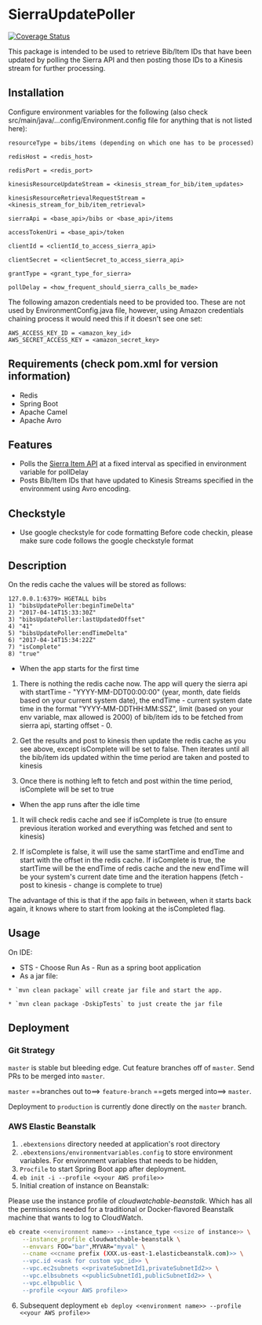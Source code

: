 # SierraUpdatePoller

[![Coverage Status](https://coveralls.io/repos/github/NYPL-discovery/sierraupdatepoller/badge.svg?branch=master)](https://coveralls.io/github/NYPL-discovery/sierraupdatepoller?branch=master)

This package is intended to be used to retrieve Bib/Item IDs that have been updated by polling the Sierra API and then posting those IDs to a Kinesis stream for further processing.

## Installation

Configure environment variables for the following (also check src/main/java/...config/Environment.config file for anything that is not listed here):

```
resourceType = bibs/items (depending on which one has to be processed)

redisHost = <redis_host>

redisPort = <redis_port>

kinesisResourceUpdateStream = <kinesis_stream_for_bib/item_updates>

kinesisResourceRetrievalRequestStream = <kinesis_stream_for_bib/item_retrieval>

sierraApi = <base_api>/bibs or <base_api>/items

accessTokenUri = <base_api>/token

clientId = <clientId_to_access_sierra_api>

clientSecret = <clientSecret_to_access_sierra_api>

grantType = <grant_type_for_sierra>

pollDelay = <how_frequent_should_sierra_calls_be_made>
```

The following amazon credentials need to be provided too. These are not used by EnvironmentConfig.java file, however, using Amazon credentials chaining process it would need this if it doesn't see one set:
```
AWS_ACCESS_KEY_ID = <amazon_key_id>
AWS_SECRET_ACCESS_KEY = <amazon_secret_key>
```

## Requirements (check pom.xml for version information)

* Redis
* Spring Boot
* Apache Camel
* Apache Avro

## Features

* Polls the [Sierra Item API](https://ilsstaff.nypl.org/iii/sierra-api/swagger/index.html#!) at a fixed interval as specified in environment variable for pollDelay
* Posts Bib/Item IDs that have updated to Kinesis Streams specified in the environment using Avro encoding.

## Checkstyle

* Use google checkstyle for code formatting
Before code checkin, please make sure code follows the google checkstyle format

## Description

On the redis cache the values will be stored as follows:

```
127.0.0.1:6379> HGETALL bibs
1) "bibsUpdatePoller:beginTimeDelta"
2) "2017-04-14T15:33:30Z"
3) "bibsUpdatePoller:lastUpdatedOffset"
4) "41"
5) "bibsUpdatePoller:endTimeDelta"
6) "2017-04-14T15:34:22Z"
7) "isComplete"
8) "true"
```

* When the app starts for the first time

1) There is nothing the redis cache now. The app will query the sierra api with startTime - "YYYY-MM-DDT00:00:00" (year, month, date fields based on your current system date), the endTime - current system date time in the format "YYYY-MM-DDTHH:MM:SSZ", limit (based on your env variable, max allowed is 2000) of bib/item ids to be fetched from sierra api, starting offset - 0. 

2) Get the results and post to kinesis then update the redis cache as you see above, except isComplete will be set to false. Then iterates until all the bib/item ids updated within the time period are taken and posted to kinesis

3) Once there is nothing left to fetch and post within the time period, isComplete will be set to true

* When the app runs after the idle time

1) It will check redis cache and see if isComplete is true (to ensure previous iteration worked and everything was fetched and sent to kinesis)

2) If isComplete is false, it will use the same startTime and endTime and start with the offset in the redis cache. If isComplete is true, the startTime will be the endTime of redis cache and the new endTime will be your system's current date time and the iteration happens (fetch - post to kinesis - change is complete to true)

The advantage of this is that if the app fails in between, when it starts back again, it knows where to start from looking at the isCompleted flag.

## Usage

On IDE:
   * STS - Choose Run As - Run as a spring boot application
   * As a jar file:

    * `mvn clean package` will create jar file and start the app.

    * `mvn clean package -DskipTests` to just create the jar file

## Deployment

### Git Strategy

`master` is stable but bleeding edge. Cut feature branches off of `master`.
Send PRs to be merged into `master`.

`master` ==branches out to==> `feature-branch` ==gets merged into==> `master`.

Deployment to `production` is currently done directly on the `master` branch.

### AWS Elastic Beanstalk
1. `.ebextensions` directory needed at application's root directory
2. `.ebextensions/environmentvariables.config` to store environment variables. For environment variables that needs to be hidden,
3. `Procfile` to start Spring Boot app after deployment.
4. `eb init -i --profile <<your AWS profile>>`
5. Initial creation of instance on Beanstalk:

Please use the instance profile of _cloudwatchable-beanstalk_.
Which has all the permissions needed for a traditional or Docker-flavored Beanstalk
machine that wants to log to CloudWatch.

```bash
eb create <<environment name>> --instance_type <<size of instance>> \
    --instance_profile cloudwatchable-beanstalk \
    --envvars FOO="bar",MYVAR="myval" \
    --cname <<cname prefix (XXX.us-east-1.elasticbeanstalk.com)>> \
    --vpc.id <<ask for custom vpc_id>> \
    --vpc.ec2subnets <<privateSubnetId1,privateSubnetId2>> \
    --vpc.elbsubnets <<publicSubnetId1,publicSubnetId2>> \
    --vpc.elbpublic \
    --profile <<your AWS profile>>
```

6. Subsequent deployment
`eb deploy <<environment name>> --profile <<your AWS profile>>`